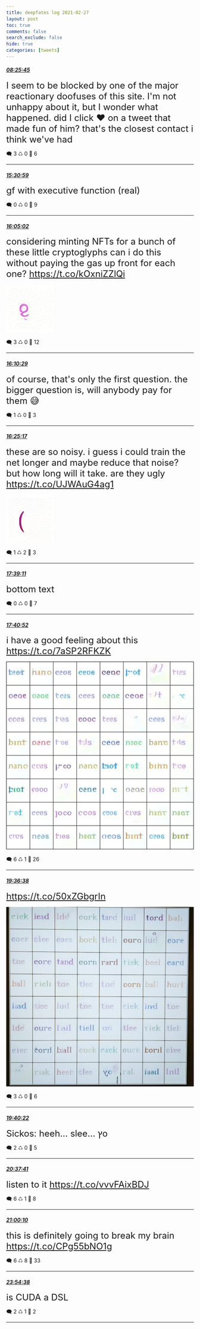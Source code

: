 ```yaml
---
title: deepfates log 2021-02-27
layout: post
toc: true
comments: false
search_exclude: false
hide: true
categories: [tweets]
---
```



#### <a href = "https://twitter.com/deepfates/status/1365684552975458304">*08:25:45*</a>

<font size="5">I seem to be blocked by one of the major reactionary doofuses of this site. I'm not unhappy about it, but I wonder what happened. did I click ❤️ on a tweet that made fun of him? that's the closest contact i think we've had</font>



🗨️ 3 ♺ 0 🤍  6   

---
    
#### <a href = "https://twitter.com/deepfates/status/1365791566837600256">*15:30:59*</a>

<font size="5">gf with executive function (real)</font>



🗨️ 0 ♺ 0 🤍  9   

---
    
#### <a href = "https://twitter.com/deepfates/status/1365800138187366400">*16:05:02*</a>

<font size="5">considering minting NFTs for a bunch of these little cryptoglyphs  can i do this without paying the gas up front for each one?  https://t.co/kOxniZZlQi</font>

![image from twitter](/images/from_twitter/EvRL44NXIAMBg27.jpg)


🗨️ 3 ♺ 0 🤍  12   

---
    
#### <a href = "https://twitter.com/deepfates/status/1365801505874456586">*16:10:29*</a>

<font size="5">of course, that's only the first question. the bigger question is, will anybody pay for them 😅</font>



🗨️ 1 ♺ 0 🤍  3   

---
    
#### <a href = "https://twitter.com/deepfates/status/1365805231628578817">*16:25:17*</a>

<font size="5">these are so noisy. i guess i could train the net longer and maybe reduce that noise? but how long will it take. are they ugly  https://t.co/UJWAuG4ag1</font>

![image from twitter](/images/from_twitter/EvRQfeCWYAA9T68.jpg)


🗨️ 1 ♺ 2 🤍  3   

---
    
#### <a href = "https://twitter.com/deepfates/status/1365823831550685184">*17:39:11*</a>

<font size="5">bottom text</font>



🗨️ 0 ♺ 0 🤍  7   

---
    
#### <a href = "https://twitter.com/deepfates/status/1365824252272930816">*17:40:52*</a>

<font size="5">i have a good feeling about this  https://t.co/7aSP2RFKZK</font>

![image from twitter](/images/from_twitter/EvRh5QbWgAA-8uG.jpg)


🗨️ 6 ♺ 1 🤍  26   

---
    
#### <a href = "https://twitter.com/deepfates/status/1365853387904942081">*19:36:38*</a>

<font size="5"> https://t.co/50xZGbgrIn</font>

![image from twitter](/images/from_twitter/EvR8auuXIAMryGb.jpg)


🗨️ 3 ♺ 0 🤍  6   

---
    
#### <a href = "https://twitter.com/deepfates/status/1365854328314036226">*19:40:22*</a>

<font size="5">Sickos: heeh... slee... ץ​o</font>



🗨️ 2 ♺ 0 🤍  5   

---
    
#### <a href = "https://twitter.com/deepfates/status/1365868750734585857">*20:37:41*</a>

<font size="5">listen to it   https://t.co/vvvFAixBDJ</font>



🗨️ 6 ♺ 1 🤍  8   

---
    
#### <a href = "https://twitter.com/deepfates/status/1365874407370092546">*21:00:10*</a>

<font size="5">this is definitely going to break my brain  https://t.co/CPg55bNO1g</font>



🗨️ 6 ♺ 8 🤍  33   

---
    
#### <a href = "https://twitter.com/deepfates/status/1365918314741051394">*23:54:38*</a>

<font size="5">is CUDA a DSL</font>



🗨️ 2 ♺ 1 🤍  2   

---
    
            

